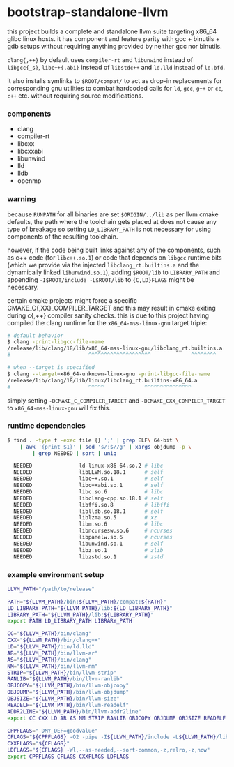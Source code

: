 # bootstrap-standalone-llvm
this project builds a complete and standalone llvm suite targeting x86_64 glibc
linux hosts. it has component and feature parity with gcc + binutils + gdb
setups without requiring anything provided by neither gcc nor binutils.

`clang{,++}` by default uses `compiler-rt` and `libunwind` instead of
`libgcc{_s}`, `libc++{,abi}` instead of `libstdc++` and `ld.lld` instead of
`ld.bfd`.

it also installs symlinks to `$ROOT/compat/` to act as drop-in replacements for
corresponding gnu utilities to combat hardcoded calls for `ld`, `gcc`, `g++` or
`cc`, `c++` etc. without requiring source modifications.

### components
 - clang
 - compiler-rt
 - libcxx
 - libcxxabi
 - libunwind
 - lld
 - lldb
 - openmp

### warning
because `RUNPATH` for all binaries are set `$ORIGIN/../lib` as per llvm cmake
defaults, the path where the toolchain gets placed at does not cause any type of
breakage so setting `LD_LIBRARY_PATH` is not necessary for using components of
the resulting toolchain.

however, if the code being built links against any of the components, such as
c++ code (for `libc++.so.1`) or code that depends on `libgcc` runtime bits
(which we provide via the injected `libclang_rt.builtins.a` and the dynamically
linked `libunwind.so.1`), adding `$ROOT/lib` to `LIBRARY_PATH` and appending
`-I$ROOT/include -L$ROOT/lib` to `{C,LD}FLAGS` might be necessary.

certain cmake projects might force a specific CMAKE_C{,XX}_COMPILER_TARGET and
this may result in cmake exiting during c{,++} compiler sanity checks. this is
due to this project having compiled the clang runtime for the
`x86_64-mss-linux-gnu` target triple:
```sh
# default behavior
$ clang -print-libgcc-file-name
/release/lib/clang/18/lib/x86_64-mss-linux-gnu/libclang_rt.builtins.a
#                         ^^^^^^^^^^^^^^^^^^^^             ^^^^^^^^

# when --target is specified
$ clang --target=x86_64-unknown-linux-gnu -print-libgcc-file-name
/release/lib/clang/18/lib/linux/libclang_rt.builtins-x86_64.a
#                         ^^^^^             ^^^^^^^^^^^^^^^
```
simply setting `-DCMAKE_C_COMPILER_TARGET` and `-DCMAKE_CXX_COMPILER_TARGET` to
`x86_64-mss-linux-gnu` will fix this.

### runtime dependencies
```sh
$ find . -type f -exec file {} ';' | grep ELF\ 64-bit \
    | awk '{print $1}' | sed 's/:$//g' | xargs objdump -p \
        | grep NEEDED | sort | uniq

  NEEDED               ld-linux-x86-64.so.2 # libc
  NEEDED               libLLVM.so.18.1      # self
  NEEDED               libc++.so.1          # self
  NEEDED               libc++abi.so.1       # self
  NEEDED               libc.so.6            # libc
  NEEDED               libclang-cpp.so.18.1 # self
  NEEDED               libffi.so.8          # libffi
  NEEDED               liblldb.so.18.1      # self
  NEEDED               liblzma.so.5         # xz
  NEEDED               libm.so.6            # libc
  NEEDED               libncursesw.so.6     # ncurses
  NEEDED               libpanelw.so.6       # ncurses
  NEEDED               libunwind.so.1       # self
  NEEDED               libz.so.1            # zlib
  NEEDED               libzstd.so.1         # zstd
```

### example environment setup
```sh
LLVM_PATH="/path/to/release"

PATH="${LLVM_PATH}/bin:${LLVM_PATH}/compat:${PATH}"
LD_LIBRARY_PATH="${LLVM_PATH}/lib:${LD_LIBRARY_PATH}"
LIBRARY_PATH="${LLVM_PATH}/lib:${LIBRARY_PATH}"
export PATH LD_LIBRARY_PATH LIBRARY_PATH

CC="${LLVM_PATH}/bin/clang"
CXX="${LLVM_PATH}/bin/clang++"
LD="${LLVM_PATH}/bin/ld.lld"
AR="${LLVM_PATH}/bin/llvm-ar"
AS="${LLVM_PATH}/bin/clang"
NM="${LLVM_PATH}/bin/llvm-nm"
STRIP="${LLVM_PATH}/bin/llvm-strip"
RANLIB="${LLVM_PATH}/bin/llvm-ranlib"
OBJCOPY="${LLVM_PATH}/bin/llvm-objcopy"
OBJDUMP="${LLVM_PATH}/bin/llvm-objdump"
OBJSIZE="${LLVM_PATH}/bin/llvm-size"
READELF="${LLVM_PATH}/bin/llvm-readelf"
ADDR2LINE="${LLVM_PATH}/bin/llvm-addr2line"
export CC CXX LD AR AS NM STRIP RANLIB OBJCOPY OBJDUMP OBJSIZE READELF ADDR2LINE

CPPFLAGS="-DMY_DEF=goodvalue"
CFLAGS="${CPPFLAGS} -O2 -pipe -I${LLVM_PATH}/include -L${LLVM_PATH}/lib"
CXXFLAGS="${CFLAGS}"
LDFLAGS="${CFLAGS} -Wl,--as-needed,--sort-common,-z,relro,-z,now"
export CPPFLAGS CFLAGS CXXFLAGS LDFLAGS
```
